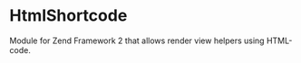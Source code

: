HtmlShortcode
=============

Module for Zend Framework 2 that allows render view helpers using HTML-code.
